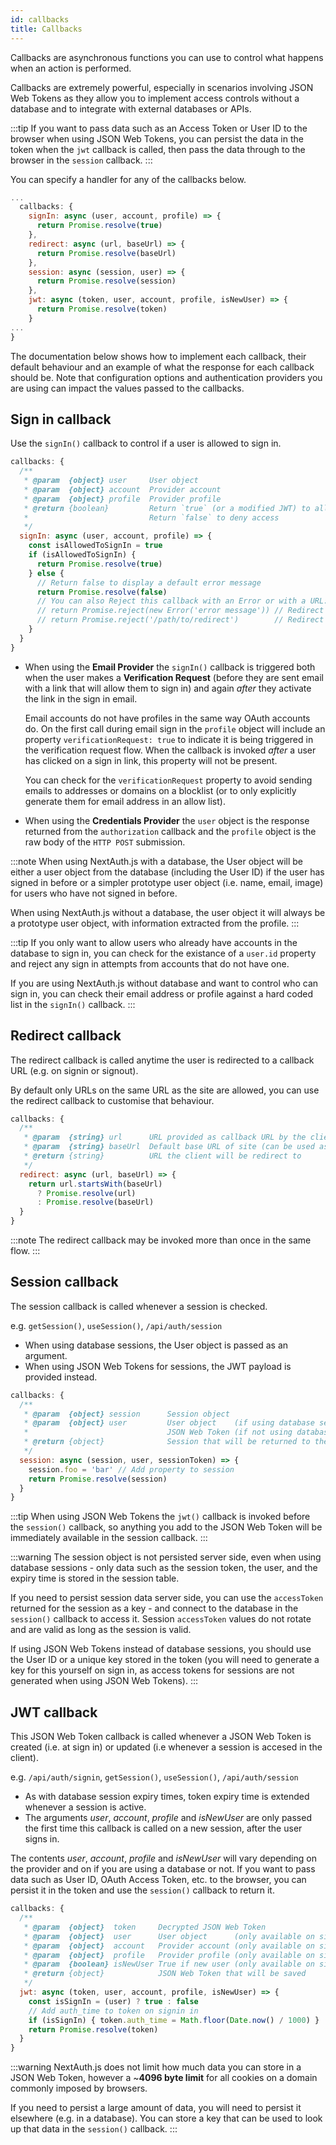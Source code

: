 ```yaml
---
id: callbacks
title: Callbacks
---
```


Callbacks are asynchronous functions you can use to control what happens when an action is performed.

Callbacks are extremely powerful, especially in scenarios involving JSON Web Tokens as they allow you to implement access controls without a database and to integrate with external databases or APIs.

:::tip
If you want to pass data such as an Access Token or User ID to the browser when using JSON Web Tokens, you can persist the data in the token when the `jwt` callback is called, then pass the data through to the browser in the `session` callback.
:::

You can specify a handler for any of the callbacks below.

```js title="pages/api/auth/[...nextauth].js"
...
  callbacks: {
    signIn: async (user, account, profile) => {
      return Promise.resolve(true)
    },
    redirect: async (url, baseUrl) => {
      return Promise.resolve(baseUrl)
    },
    session: async (session, user) => {
      return Promise.resolve(session)
    },
    jwt: async (token, user, account, profile, isNewUser) => {
      return Promise.resolve(token)
    }
...
}
```

The documentation below shows how to implement each callback, their default behaviour and an example of what the response for each callback should be. Note that configuration options and authentication providers you are using can impact the values passed to the callbacks.

## Sign in callback

Use the `signIn()` callback to control if a user is allowed to sign in.

```js title="pages/api/auth/[...nextauth.js]"
callbacks: {
  /**
   * @param  {object} user     User object
   * @param  {object} account  Provider account
   * @param  {object} profile  Provider profile 
   * @return {boolean}         Return `true` (or a modified JWT) to allow sign in
   *                           Return `false` to deny access
   */
  signIn: async (user, account, profile) => {
    const isAllowedToSignIn = true
    if (isAllowedToSignIn) {
      return Promise.resolve(true)
    } else {
      // Return false to display a default error message
      return Promise.resolve(false)
      // You can also Reject this callback with an Error or with a URL:
      // return Promise.reject(new Error('error message')) // Redirect to error page
      // return Promise.reject('/path/to/redirect')        // Redirect to a URL
    }
  }
}
```

* When using the **Email Provider** the `signIn()` callback is triggered both when the user makes a **Verification Request** (before they are sent email with a link that will allow them to sign in) and again *after* they activate the link in the sign in email.

  Email accounts do not have profiles in the same way OAuth accounts do. On the first call during email sign in the `profile` object will include an property `verificationRequest: true` to indicate it is being triggered in the verification request flow. When the callback is invoked *after* a user has clicked on a sign in link, this property will not be present.
  
  You can check for the `verificationRequest` property to avoid sending emails to addresses or domains on a blocklist (or to only explicitly generate them for email address in an allow list).

* When using the **Credentials Provider** the `user` object is the response returned from the `authorization` callback and the `profile` object is the raw body of the `HTTP POST` submission.

:::note
When using NextAuth.js with a database, the User object will be either a user object from the database (including the User ID) if the user has signed in before or a simpler prototype user object (i.e. name, email, image) for users who have not signed in before.

When using NextAuth.js without a database, the user object it will always be a prototype user object, with information extracted from the profile.
:::

:::tip
If you only want to allow users who already have accounts in the database to sign in, you can check for the existance of a `user.id` property and reject any sign in attempts from accounts that do not have one.

If you are using NextAuth.js without database and want to control who can sign in, you can check their email address or profile against a hard coded list in the `signIn()` callback.
:::

## Redirect callback

The redirect callback is called anytime the user is redirected to a callback URL (e.g. on signin or signout).

By default only URLs on the same URL as the site are allowed, you can use the redirect callback to customise that behaviour.

```js title="pages/api/auth/[...nextauth.js]"
callbacks: {
  /**
   * @param  {string} url      URL provided as callback URL by the client
   * @param  {string} baseUrl  Default base URL of site (can be used as fallback)
   * @return {string}          URL the client will be redirect to
   */
  redirect: async (url, baseUrl) => {
    return url.startsWith(baseUrl)
      ? Promise.resolve(url)
      : Promise.resolve(baseUrl)
  }
}
```


:::note
The redirect callback may be invoked more than once in the same flow.
:::

## Session callback

The session callback is called whenever a session is checked.

e.g. `getSession()`, `useSession()`, `/api/auth/session`

* When using database sessions, the User object is passed as an argument.
* When using JSON Web Tokens for sessions, the JWT payload is provided instead.

```js title="pages/api/auth/[...nextauth.js]"
callbacks: {
  /**
   * @param  {object} session      Session object
   * @param  {object} user         User object    (if using database sessions)
   *                               JSON Web Token (if not using database sessions)
   * @return {object}              Session that will be returned to the client 
   */
  session: async (session, user, sessionToken) => {
    session.foo = 'bar' // Add property to session
    return Promise.resolve(session)
  }
}
```

:::tip
When using JSON Web Tokens the `jwt()` callback is invoked before the `session()` callback, so anything you add to the
JSON Web Token will be immediately available in the session callback.
:::

:::warning
The session object is not persisted server side, even when using database sessions - only data such as the session token, the user, and the expiry time is stored in the session table.

If you need to persist session data server side, you can use the `accessToken` returned for the session as a key - and connect to the database in the `session()` callback to access it. Session `accessToken` values do not rotate and are valid as long as the session is valid.

If using JSON Web Tokens instead of database sessions, you should use the User ID or a unique key stored in the token (you will need to generate a key for this yourself on sign in, as access tokens for sessions are not generated when using JSON Web Tokens).
:::

## JWT callback

This JSON Web Token callback is called whenever a JSON Web Token is created (i.e. at sign 
in) or updated (i.e whenever a session is accesed in the client).

e.g. `/api/auth/signin`, `getSession()`, `useSession()`, `/api/auth/session`

* As with database session expiry times, token expiry time is extended whenever a session is active.
* The arguments *user*, *account*, *profile* and *isNewUser* are only passed the first time this callback is called on a new session, after the user signs in.

The contents *user*, *account*, *profile* and *isNewUser* will vary depending on the provider and on if you are using a database or not. If you want to pass data such as User ID, OAuth Access Token, etc. to the browser, you can persist it in the token and use the `session()` callback to return it.

```js title="pages/api/auth/[...nextauth.js]"
callbacks: {
  /**
   * @param  {object}  token     Decrypted JSON Web Token
   * @param  {object}  user      User object      (only available on sign in)
   * @param  {object}  account   Provider account (only available on sign in)
   * @param  {object}  profile   Provider profile (only available on sign in)
   * @param  {boolean} isNewUser True if new user (only available on sign in)
   * @return {object}            JSON Web Token that will be saved
   */
  jwt: async (token, user, account, profile, isNewUser) => {
    const isSignIn = (user) ? true : false
    // Add auth_time to token on signin in
    if (isSignIn) { token.auth_time = Math.floor(Date.now() / 1000) }
    return Promise.resolve(token)
  }
}
```

:::warning
NextAuth.js does not limit how much data you can store in a JSON Web Token, however a ~**4096 byte limit** for all cookies on a domain commonly imposed by browsers.

If you need to persist a large amount of data, you will need to persist it elsewhere (e.g. in a database). You can store a key that can be used to look up that data in the `session()` callback.
:::

